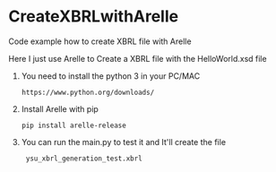 # CreateXBRLwithArelle
Code example how to create XBRL file with Arelle

Here I just use Arelle to Create a XBRL file with the HelloWorld.xsd file

1. You need to install the python 3 in your PC/MAC
   ```
   https://www.python.org/downloads/
   ```
2. Install Arelle with pip
   ```
   pip install arelle-release
   ```
   
3. You can run the main.py to test it and It'll create the file 
   ```
    ysu_xbrl_generation_test.xbrl
   ```
